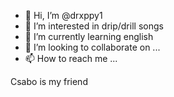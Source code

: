 - 👋 Hi, I’m @drxppy1
- 👀 I’m interested in drip/drill songs
- 🌱 I’m currently learning english
- 💞️ I’m looking to collaborate on ...
- 📫 How to reach me ...

<!---
drxppy1/drxppy1 is a ✨ special ✨ repository because its `README.md` (this file) appears on your GitHub profile.
You can click the Preview link to take a look at your changes.
--->
Csabo is my friend
